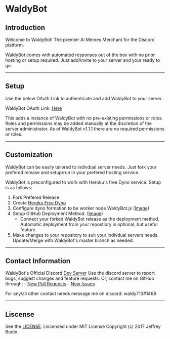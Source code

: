 # WaldyBot


## Introduction

Welcome to WaldyBot! 
The premier Ai Memes Merchant for the Discord platform.

WaldyBot comes with automated responses out of the box with no prior hosting or setup required. Just add/invite to your server and your ready to go.

---
## Setup

Use the below OAuth Link to authenticate and add WaldyBot to your server.

WaldyBot OAuth Link: [Here](https://discordapp.com/api/oauth2/authorize?client_id=328236947820773386&permissions=0&scope=bot)


This adds a instance of WaldyBot with no pre-existing permissions or roles. Roles and permissions may be added manually at the discretion of the server administrator.
As of WaldyBot v1.1.1 there are no required permissions or roles.

---
## Customization

WaldyBot can be easily tailored to indivdual server needs. 
Just fork your prefered release and setup/run in your prefered hosting service.

WaldyBot is preconfigured to work with Heroku's free Dyno service. Setup is as follows:
1. Fork Prefered Release
2. Create [Heroku Free Dyno](https://dashboard.heroku.com/new-app)
3. Configure dyno formation to be worker node WaldyBot.js ([Image](https://raw.githubusercontent.com/JeffreyBodin/WaldyBot/master/docs/Setup%20Media/heroku%20worker%20node.png))
4. Setup GitHub Deployment Method. ([Image](https://raw.githubusercontent.com/JeffreyBodin/WaldyBot/master/docs/Setup%20Media/heroku%20deployment%20image.png))
    - Connect your forked WaldyBot release as the deployment method. Automatic deployment from your repostiory is optional, but useful feature.
5. Make changes to your repository to suit your indivdual servers needs. Update/Merge with WaldyBot's master branch as needed.

---
## Contact Information

WaldyBot's Official Discord [Dev Server](https://discord.gg/bpc6cYg) 
Use the discord server to report bugs, suggest changes and feature requests. Or, contact me on GitHub through:
    - [New Pull Requests](https://github.com/JeffreyBodin/WaldyBot/pulls)
    - [New Issues](https://github.com/JeffreyBodin/WaldyBot/issues)

For any/all other contact needs message me on discord: waldy713#1468

---
## Liscense
See the [LICENSE](https://github.com/JeffreyBodin/WaldyBot/blob/master/LICENSE).
Liscensed under MIT License Copyright (c) 2017 Jeffrey Bodin. 